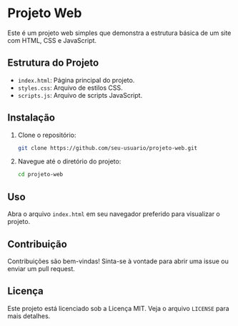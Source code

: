 # Projeto Web

Este é um projeto web simples que demonstra a estrutura básica de um site com HTML, CSS e JavaScript.

## Estrutura do Projeto

- `index.html`: Página principal do projeto.
- `styles.css`: Arquivo de estilos CSS.
- `scripts.js`: Arquivo de scripts JavaScript.

## Instalação

1. Clone o repositório:
    ```sh
    git clone https://github.com/seu-usuario/projeto-web.git
    ```
2. Navegue até o diretório do projeto:
    ```sh
    cd projeto-web
    ```

## Uso

Abra o arquivo `index.html` em seu navegador preferido para visualizar o projeto.

## Contribuição

Contribuições são bem-vindas! Sinta-se à vontade para abrir uma issue ou enviar um pull request.

## Licença

Este projeto está licenciado sob a Licença MIT. Veja o arquivo `LICENSE` para mais detalhes.